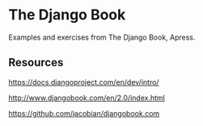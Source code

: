 The Django Book
===============

Examples and exercises from The Django Book, Apress.

Resources
---------

https://docs.djangoproject.com/en/dev/intro/

http://www.djangobook.com/en/2.0/index.html

https://github.com/jacobian/djangobook.com
